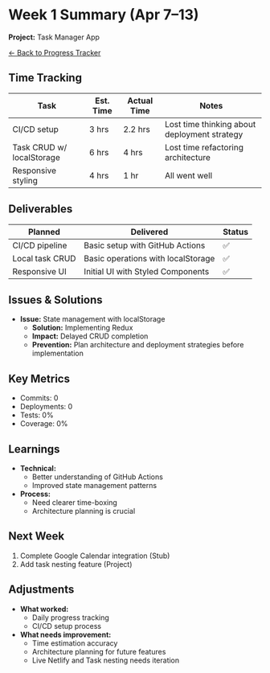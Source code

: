 # Week 1 Summary (Apr 7–13)

**Project:** Task Manager App

[← Back to Progress Tracker](../progress-log.md)

## Time Tracking

| Task                      | Est. Time | Actual Time | Notes                                        |
| ------------------------- | --------- | ----------- | -------------------------------------------- |
| CI/CD setup               | 3 hrs     | 2.2 hrs     | Lost time thinking about deployment strategy |
| Task CRUD w/ localStorage | 6 hrs     | 4 hrs       | Lost time refactoring architecture           |
| Responsive styling        | 4 hrs     | 1 hr        | All went well                                |

## Deliverables

| Planned         | Delivered                          | Status |
| --------------- | ---------------------------------- | ------ |
| CI/CD pipeline  | Basic setup with GitHub Actions    | ✅     |
| Local task CRUD | Basic operations with localStorage | ✅     |
| Responsive UI   | Initial UI with Styled Components  | ✅     |

## Issues & Solutions

- **Issue:** State management with localStorage
  - **Solution:** Implementing Redux
  - **Impact:** Delayed CRUD completion
  - **Prevention:** Plan architecture and deployment strategies before implementation

## Key Metrics

- Commits: 0
- Deployments: 0
- Tests: 0%
- Coverage: 0%

## Learnings

- **Technical:**
  - Better understanding of GitHub Actions
  - Improved state management patterns
- **Process:**
  - Need clearer time-boxing
  - Architecture planning is crucial

## Next Week

1. Complete Google Calendar integration (Stub)
2. Add task nesting feature (Project)

## Adjustments

- **What worked:**
  - Daily progress tracking
  - CI/CD setup process
- **What needs improvement:**
  - Time estimation accuracy
  - Architecture planning for future features
  - Live Netlify and Task nesting needs iteration

